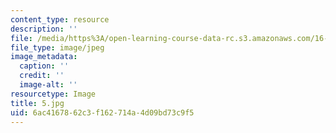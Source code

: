 ```yaml
---
content_type: resource
description: ''
file: /media/https%3A/open-learning-course-data-rc.s3.amazonaws.com/16-885j-aircraft-systems-engineering-fall-2005/6ac4167862c3f162714a4d09bd73c9f5_5.jpg
file_type: image/jpeg
image_metadata:
  caption: ''
  credit: ''
  image-alt: ''
resourcetype: Image
title: 5.jpg
uid: 6ac41678-62c3-f162-714a-4d09bd73c9f5
---
```

